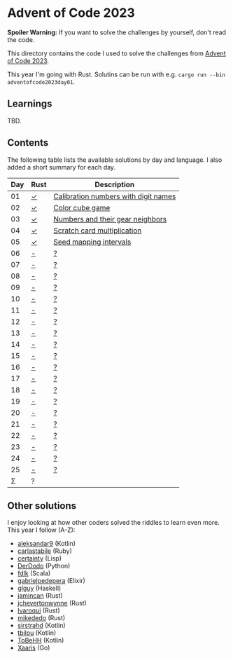 Advent of Code 2023
===================

**Spoiler Warning:** If you want to solve the challenges by yourself, don't read the code.

This directory contains the code I used to solve the challenges from [Advent of Code 2023](http://adventofcode.com/2023).

This year I'm going with Rust. Solutins can be run with e.g. `cargo run --bin adventofcode2023day01`.

Learnings
---------

TBD.

Contents
--------

The following table lists the available solutions by day and language. I also
added a short summary for each day.

Day | Rust        | Description
----|-------------|----------------------------------------------
01  | [✓][rust01] | [Calibration numbers with digit names][aoc01]
02  | [✓][rust02] | [Color cube game][aoc02]
03  | [✓][rust03] | [Numbers and their gear neighbors][aoc03]
04  | [✓][rust04] | [Scratch card multiplication][aoc04]
05  | [✓][rust05] | [Seed mapping intervals][aoc05]
06  | [-][rust06] | [?][aoc06]
07  | [-][rust07] | [?][aoc07]
08  | [-][rust08] | [?][aoc08]
09  | [-][rust09] | [?][aoc09]
10  | [-][rust10] | [?][aoc10]
11  | [-][rust11] | [?][aoc11]
12  | [-][rust12] | [?][aoc12]
13  | [-][rust13] | [?][aoc13]
14  | [-][rust14] | [?][aoc14]
15  | [-][rust15] | [?][aoc15]
16  | [-][rust16] | [?][aoc16]
17  | [-][rust17] | [?][aoc17]
18  | [-][rust18] | [?][aoc18]
19  | [-][rust19] | [?][aoc19]
20  | [-][rust20] | [?][aoc20]
21  | [-][rust21] | [?][aoc21]
22  | [-][rust22] | [?][aoc22]
23  | [-][rust23] | [?][aoc23]
24  | [-][rust24] | [?][aoc24]
25  | [-][rust25] | [?][aoc25]
Σ   |           ? |

Other solutions
---------------

I enjoy looking at how other coders solved the riddles to learn even more. This
year I follow (A-Z):

* [aleksandar9](https://github.com/aleksandar9/advent-of-code-2023-kotlin) (Kotlin)
* [carlastabile](https://github.com/carlastabile/advent-of-code/tree/main/2023) (Ruby)
* [certainty](https://github.com/certainty/advent_of_code/tree/main/2023) (Lisp)
* [DerDodo](https://github.com/DerDodo/AdventOfCode2023) (Python)
* [fdlk](https://github.com/fdlk/advent-2023) (Scala)
* [gabrielpedepera](https://github.com/gabrielpedepera/advent-of-code-2023) (Elixir)
* [glguy](https://github.com/glguy/advent/tree/main/solutions/src/2023) (Haskell)
* [jamincan](https://www.reddit.com/user/jamincan) (Rust)
* [jchevertonwynne](https://github.com/jchevertonwynne/advent-of-code-2023) (Rust)
* [lvaroqui](https://github.com/lvaroqui/advent-of-code-2023-rust) (Rust)
* [mikededo](https://github.com/mikededo/aoc-2023) (Rust)
* [sirstrahd](https://github.com/sirstrahd/advent-of-code-2023) (Kotlin)
* [tbilou](https://github.com/tbilou/advent-of-code-2023) (Kotlin)
* [ToBeHH](https://github.com/ToBeHH/AdventOfCode2023) (Kotlin)
* [Xaaris](https://github.com/Xaaris/AdventOfGo/tree/master/2023) (Go)

 [aoc01]: http://adventofcode.com/2020/day/1
 [aoc02]: http://adventofcode.com/2020/day/2
 [aoc03]: http://adventofcode.com/2020/day/3
 [aoc04]: http://adventofcode.com/2020/day/4
 [aoc05]: http://adventofcode.com/2020/day/5
 [aoc06]: http://adventofcode.com/2020/day/6
 [aoc07]: http://adventofcode.com/2020/day/7
 [aoc08]: http://adventofcode.com/2020/day/8
 [aoc09]: http://adventofcode.com/2020/day/9
 [aoc10]: http://adventofcode.com/2020/day/10
 [aoc11]: http://adventofcode.com/2020/day/11
 [aoc12]: http://adventofcode.com/2020/day/12
 [aoc13]: http://adventofcode.com/2020/day/13
 [aoc14]: http://adventofcode.com/2020/day/14
 [aoc15]: http://adventofcode.com/2020/day/15
 [aoc16]: http://adventofcode.com/2020/day/16
 [aoc17]: http://adventofcode.com/2020/day/17
 [aoc18]: http://adventofcode.com/2020/day/18
 [aoc19]: http://adventofcode.com/2020/day/19
 [aoc20]: http://adventofcode.com/2020/day/20
 [aoc21]: http://adventofcode.com/2020/day/21
 [aoc22]: http://adventofcode.com/2020/day/22
 [aoc23]: http://adventofcode.com/2020/day/23
 [aoc24]: http://adventofcode.com/2020/day/24
 [aoc25]: http://adventofcode.com/2020/day/25
 [rust01]: day01/main.rs
 [rust02]: day02/main.rs
 [rust03]: day03/main.rs
 [rust04]: day04/main.rs
 [rust05]: day05/main.rs
 [rust06]: day06/main.rs
 [rust07]: day07/main.rs
 [rust08]: day08/main.rs
 [rust09]: day09/main.rs
 [rust10]: day10/main.rs
 [rust11]: day11/main.rs
 [rust12]: day12/main.rs
 [rust13]: day13/main.rs
 [rust14]: day14/main.rs
 [rust15]: day15/main.rs
 [rust16]: day16/main.rs
 [rust17]: day17/main.rs
 [rust18]: day18/main.rs
 [rust19]: day19/main.rs
 [rust20]: day20/main.rs
 [rust21]: day21/main.rs
 [rust22]: day22/main.rs
 [rust23]: day23/main.rs
 [rust24]: day24/main.rs
 [rust25]: day25/main.rs